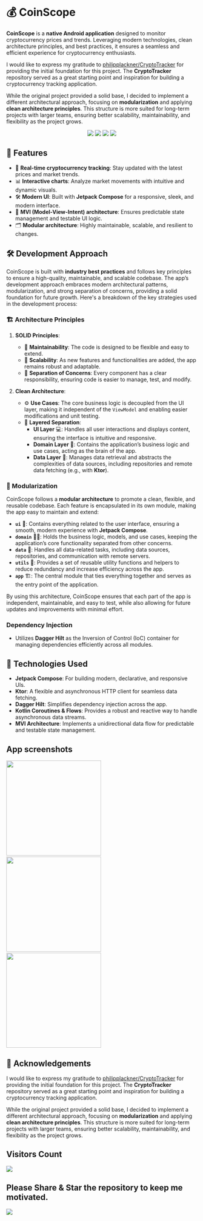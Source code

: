 # 💰 **CoinScope**  

**CoinScope** is a **native Android application** designed to monitor cryptocurrency prices and trends. Leveraging modern technologies, clean architecture principles, and best practices, it ensures a seamless and efficient experience for cryptocurrency enthusiasts.  

I would like to express my gratitude to [philipplackner/CryptoTracker](https://github.com/philipplackner/CryptoTracker) for providing the initial foundation for this project. The **CryptoTracker** repository served as a great starting point and inspiration for building a cryptocurrency tracking application.  

While the original project provided a solid base, I decided to implement a different architectural approach, focusing on **modularization** and applying **clean architecture principles**. This structure is more suited for long-term projects with larger teams, ensuring better scalability, maintainability, and flexibility as the project grows.  

<p align="center">
  <img src="https://img.shields.io/badge/Android%20Studio-3DDC84.svg?style=for-the-badge&logo=android-studio&logoColor=white" />
  <img src="https://img.shields.io/badge/kotlin-%237F52FF.svg?style=for-the-badge&logo=kotlin&logoColor=white" />
  <img src="https://img.shields.io/badge/Android-3DDC84?style=for-the-badge&logo=android&logoColor=white" />
  <img src="https://img.shields.io/badge/Material%20UI-007FFF?style=for-the-badge&logo=mui&logoColor=white" />
</p>

## 🌟 **Features**  

- 🚀 **Real-time cryptocurrency tracking**: Stay updated with the latest prices and market trends.  
- 📊 **Interactive charts**: Analyze market movements with intuitive and dynamic visuals.  
- 🛠️ **Modern UI**: Built with **Jetpack Compose** for a responsive, sleek, and modern interface.  
- 🔄 **MVI (Model-View-Intent) architecture**: Ensures predictable state management and testable UI logic.  
- 🗂️ **Modular architecture**: Highly maintainable, scalable, and resilient to changes.


## 🛠️ **Development Approach**  

CoinScope is built with **industry best practices** and follows key principles to ensure a high-quality, maintainable, and scalable codebase. The app’s development approach embraces modern architectural patterns, modularization, and strong separation of concerns, providing a solid foundation for future growth. Here's a breakdown of the key strategies used in the development process:

### **🏗️ Architecture Principles**  

1. **SOLID Principles**:  
   - 📏 **Maintainability**: The code is designed to be flexible and easy to extend.  
   - 🔄 **Scalability**: As new features and functionalities are added, the app remains robust and adaptable.  
   - 🧩 **Separation of Concerns**: Every component has a clear responsibility, ensuring code is easier to manage, test, and modify.  

2. **Clean Architecture**:  
   - ⚙️ **Use Cases**: The core business logic is decoupled from the UI layer, making it independent of the `ViewModel` and enabling easier modifications and unit testing.  
   - 🏢 **Layered Separation**:  
     - **UI Layer** 💻: Handles all user interactions and displays content, ensuring the interface is intuitive and responsive.  
     - **Domain Layer** 🧠: Contains the application’s business logic and use cases, acting as the brain of the app.  
     - **Data Layer** 💾: Manages data retrieval and abstracts the complexities of data sources, including repositories and remote data fetching (e.g., with **Ktor**).  

### **🔲 Modularization**  

CoinScope follows a **modular architecture** to promote a clean, flexible, and reusable codebase. Each feature is encapsulated in its own module, making the app easy to maintain and extend:

- **`ui`** 🎨: Contains everything related to the user interface, ensuring a smooth, modern experience with **Jetpack Compose**.  
- **`domain`** 🧑‍💻: Holds the business logic, models, and use cases, keeping the application’s core functionality separated from other concerns.  
- **`data`** 📡: Handles all data-related tasks, including data sources, repositories, and communication with remote servers.  
- **`utils`** 🔧: Provides a set of reusable utility functions and helpers to reduce redundancy and increase efficiency across the app.  
- **`app`** 🏗️: The central module that ties everything together and serves as the entry point of the application.  

By using this architecture, CoinScope ensures that each part of the app is independent, maintainable, and easy to test, while also allowing for future updates and improvements with minimal effort.  

### **Dependency Injection**  

- Utilizes **Dagger Hilt** as the Inversion of Control (IoC) container for managing dependencies efficiently across all modules.  


## 🚀 **Technologies Used**  

- **Jetpack Compose**: For building modern, declarative, and responsive UIs.  
- **Ktor**: A flexible and asynchronous HTTP client for seamless data fetching.  
- **Dagger Hilt**: Simplifies dependency injection across the app.  
- **Kotlin Coroutines & Flows**: Provides a robust and reactive way to handle asynchronous data streams.  
- **MVI Architecture**: Implements a unidirectional data flow for predictable and testable state management.


## **App screenshots**  


<p>
  <img width="250px" loading="lazy" src="screenshots/picture_1.png" />
  &nbsp;&nbsp;&nbsp;
  <img width="250px" loading="lazy" src="screenshots/picture_2.png" />
  &nbsp;&nbsp;&nbsp;
  <img width="250px" loading="lazy" src="screenshots/picture_3.png" />
</p>

## 🙏 Acknowledgements

I would like to express my gratitude to [philipplackner/CryptoTracker](https://github.com/philipplackner/CryptoTracker) for providing the initial foundation for this project. The **CryptoTracker** repository served as a great starting point and inspiration for building a cryptocurrency tracking application.  

While the original project provided a solid base, I decided to implement a different architectural approach, focusing on **modularization** and applying **clean architecture principles**. This structure is more suited for long-term projects with larger teams, ensuring better scalability, maintainability, and flexibility as the project grows.  
 
 ## Visitors Count

 <img width="auto" src="https://profile-counter.glitch.me/coinscope/count.svg" />

 ## Please Share & Star the repository to keep me motivated.
  <a href = "https://github.com/sergio11/coinscope/stargazers">
     <img src = "https://img.shields.io/github/stars/sergio11/coinscope" />
  </a>

